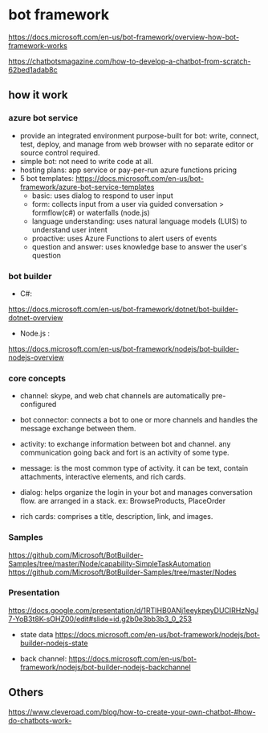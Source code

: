 # bot framework

https://docs.microsoft.com/en-us/bot-framework/overview-how-bot-framework-works

https://chatbotsmagazine.com/how-to-develop-a-chatbot-from-scratch-62bed1adab8c

## how it work

### azure bot service
  * provide an integrated environment purpose-built for bot: write, connect, test, deploy, and manage from web browser with no separate editor or source control required.
  * simple bot: not need to write code at all.
  * hosting plans: app service or pay-per-run azure functions pricing
  * 5 bot templates:
  https://docs.microsoft.com/en-us/bot-framework/azure-bot-service-templates
    * basic: uses dialog to respond to user input
    * form: collects input from a user via guided conversation > formflow(c#) or waterfalls (node.js)
    * language understanding: uses  natural language models (LUIS) to understand user intent
    * proactive: uses Azure Functions to alert users of events
    * question and answer: uses knowledge base to answer the user's question

### bot builder
  * C#:

  https://docs.microsoft.com/en-us/bot-framework/dotnet/bot-builder-dotnet-overview

  * Node.js :

  https://docs.microsoft.com/en-us/bot-framework/nodejs/bot-builder-nodejs-overview

### core concepts

* channel: skype, and web chat channels are automatically pre-configured

* bot connector: connects a bot to one or more channels and handles the message exchange between them.

* activity: to exchange information between bot and channel. any communication going back and fort is an activity of some type.

* message: is the most common type of activity. it can be text, contain attachments, interactive elements, and rich cards.

* dialog: helps organize the login in your bot and manages conversation flow.
are arranged in a stack. ex: BrowseProducts, PlaceOrder

* rich cards: comprises a title, description, link, and images.


### Samples

https://github.com/Microsoft/BotBuilder-Samples/tree/master/Node/capability-SimpleTaskAutomation
https://github.com/Microsoft/BotBuilder-Samples/tree/master/Nodes

### Presentation
https://docs.google.com/presentation/d/1RTIHB0ANj1eeykpeyDUCIRHzNgJ7-YoB3t8K-sOHZ00/edit#slide=id.g2b0e3bb3b3_0_253

* state data
https://docs.microsoft.com/en-us/bot-framework/nodejs/bot-builder-nodejs-state

* back channel:
https://docs.microsoft.com/en-us/bot-framework/nodejs/bot-builder-nodejs-backchannel

## Others

https://www.cleveroad.com/blog/how-to-create-your-own-chatbot-#how-do-chatbots-work-
